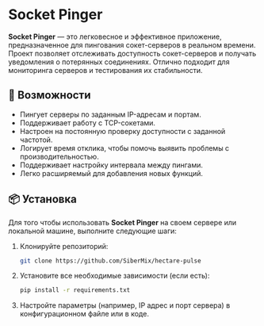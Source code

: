 # Socket Pinger

**Socket Pinger** — это легковесное и эффективное приложение, предназначенное для пингования сокет-серверов в реальном
времени. Проект позволяет отслеживать доступность сокет-серверов и получать уведомления о потерянных соединениях.
Отлично подходит для мониторинга серверов и тестирования их стабильности.

## 🚀 Возможности

- Пингует серверы по заданным IP-адресам и портам.
- Поддерживает работу с TCP-сокетами.
- Настроен на постоянную проверку доступности с заданной частотой.
- Логирует время отклика, чтобы помочь выявить проблемы с производительностью.
- Поддерживает настройку интервала между пингами.
- Легко расширяемый для добавления новых функций.

## 📦 Установка

Для того чтобы использовать **Socket Pinger** на своем сервере или локальной машине, выполните следующие шаги:

1. Клонируйте репозиторий:

    ```bash
    git clone https://github.com/SiberMix/hectare-pulse
    ```
2. Установите все необходимые зависимости (если есть):

    ```bash
    pip install -r requirements.txt
    ```

3. Настройте параметры (например, IP адрес и порт сервера) в конфигурационном файле или в коде.

